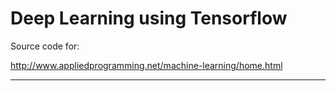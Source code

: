 # Deep Learning using Tensorflow

Source code for: 

http://www.appliedprogramming.net/machine-learning/home.html

<hr>

